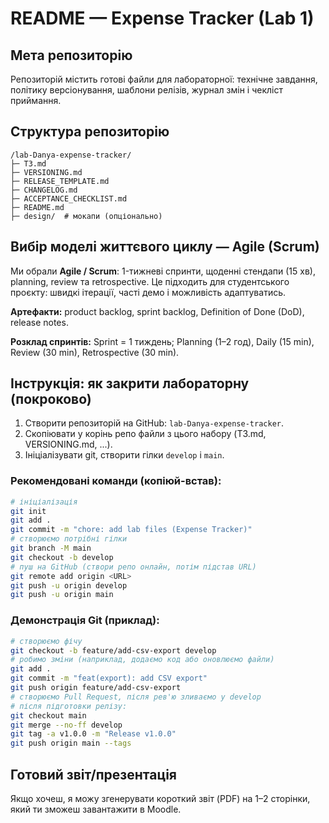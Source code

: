 # README — Expense Tracker (Lab 1)

## Мета репозиторію
Репозиторій містить готові файли для лабораторної: технічне завдання, політику версіонування, шаблони релізів, журнал змін і чекліст приймання.

## Структура репозиторію
```
/lab-Danya-expense-tracker/
├─ TЗ.md
├─ VERSIONING.md
├─ RELEASE_TEMPLATE.md
├─ CHANGELOG.md
├─ ACCEPTANCE_CHECKLIST.md
├─ README.md
├─ design/  # мокапи (опціонально)
```

## Вибір моделі життєвого циклу — Agile (Scrum)
Ми обрали **Agile / Scrum**: 1-тижневі спринти, щоденні стендапи (15 хв), planning, review та retrospective. Це підходить для студентського проєкту: швидкі ітерації, часті демо і можливість адаптуватись.

**Артефакти:** product backlog, sprint backlog, Definition of Done (DoD), release notes.

**Розклад спринтів:** Sprint = 1 тиждень; Planning (1–2 год), Daily (15 min), Review (30 min), Retrospective (30 min).

## Інструкція: як закрити лабораторну (покроково)
1. Створити репозиторій на GitHub: `lab-Danya-expense-tracker`.
2. Скопіювати у корінь репо файли з цього набору (TЗ.md, VERSIONING.md, ...).
3. Ініціалізувати git, створити гілки `develop` і `main`.

### Рекомендовані команди (копіюй-встав):
```bash
# ініціалізація
git init
git add .
git commit -m "chore: add lab files (Expense Tracker)"
# створюємо потрібні гілки
git branch -M main
git checkout -b develop
# пуш на GitHub (створи репо онлайн, потім підстав URL)
git remote add origin <URL>
git push -u origin develop
git push -u origin main
```

### Демонстрація Git (приклад):
```bash
# створюємо фічу
git checkout -b feature/add-csv-export develop
# робимо зміни (наприклад, додаємо код або оновлюємо файли)
git add .
git commit -m "feat(export): add CSV export"
git push origin feature/add-csv-export
# створюємо Pull Request, після рев'ю зливаємо у develop
# після підготовки релізу:
git checkout main
git merge --no-ff develop
git tag -a v1.0.0 -m "Release v1.0.0"
git push origin main --tags
```

## Готовий звіт/презентація
Якщо хочеш, я можу згенерувати короткий звіт (PDF) на 1–2 сторінки, який ти зможеш завантажити в Moodle.

